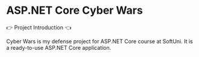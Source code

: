 # ASP.NET Core Cyber Wars
👉 Project Introduction 👈

Cyber Wars is my defense project for ASP.NET Core course at SoftUni. It is a ready-to-use ASP.NET Core application.
